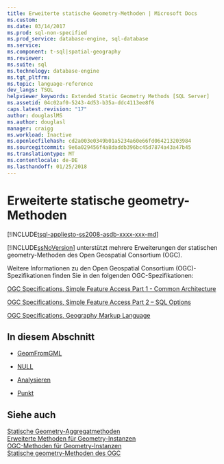 ```yaml
---
title: Erweiterte statische Geometry-Methoden | Microsoft Docs
ms.custom: 
ms.date: 03/14/2017
ms.prod: sql-non-specified
ms.prod_service: database-engine, sql-database
ms.service: 
ms.component: t-sql|spatial-geography
ms.reviewer: 
ms.suite: sql
ms.technology: database-engine
ms.tgt_pltfrm: 
ms.topic: language-reference
dev_langs: TSQL
helpviewer_keywords: Extended Static Geometry Methods [SQL Server]
ms.assetid: 04c02af0-5243-4d53-b35a-ddc4113ee8f6
caps.latest.revision: "17"
author: douglaslMS
ms.author: douglasl
manager: craigg
ms.workload: Inactive
ms.openlocfilehash: cd2a003e0349b01a5234a60e66fd064213203984
ms.sourcegitcommit: 9e6a029456f4a8daddb396bc45d7874a43a47b45
ms.translationtype: MT
ms.contentlocale: de-DE
ms.lasthandoff: 01/25/2018
---
```

# <a name="extended-static-geometry-methods"></a>Erweiterte statische geometry-Methoden
[!INCLUDE[tsql-appliesto-ss2008-asdb-xxxx-xxx-md](../../includes/tsql-appliesto-ss2008-asdb-xxxx-xxx-md.md)]

  [!INCLUDE[ssNoVersion](../../includes/ssnoversion-md.md)] unterstützt mehrere Erweiterungen der statischen geometry-Methoden des Open Geospatial Consortium (OGC).  
  
 Weitere Informationen zu den Open Geospatial Consortium (OGC)-Spezifikationen finden Sie in den folgenden OGC-Spezifikationen:  
  
 [OGC Specifications, Simple Feature Access Part 1 - Common Architecture](http://go.microsoft.com/fwlink/?LinkId=93627)  
  
 [OGC Specifications, Simple Feature Access Part 2 – SQL Options](http://go.microsoft.com/fwlink/?LinkId=93628)  
  
 [OGC Specifications, Geography Markup Language](http://go.microsoft.com/fwlink/?LinkId=93629)  
  
## <a name="in-this-section"></a>In diesem Abschnitt  
  
-   [GeomFromGML](../../t-sql/spatial-geometry/geomfromgml-geometry-data-type.md)  
  
-   [NULL](../../t-sql/spatial-geometry/null-geometry-data-type.md)  
  
-   [Analysieren](../../t-sql/spatial-geometry/parse-geometry-data-type.md)  
  
-   [Punkt](../../t-sql/spatial-geometry/point-geometry-data-type.md)  
  
## <a name="see-also"></a>Siehe auch  
 [Statische Geometry-Aggregatmethoden](../../t-sql/spatial-geometry/static-aggregate-geometry-methods.md)   
 [Erweiterte Methoden für Geometry-Instanzen](../../t-sql/spatial-geometry/extended-methods-on-geometry-instances.md)   
 [OGC-Methoden für Geometry-Instanzen](../../t-sql/spatial-geometry/ogc-methods-on-geometry-instances.md)   
 [Statische geometry-Methoden des OGC](../../t-sql/spatial-geometry/ogc-static-geometry-methods.md)  
  
  
